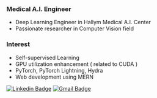 ### Medical A.I. Engineer
- Deep Learning Engineer in Hallym Medical A.I. Center
- Passionate researcher in Computer Vision field

### Interest
- Self-supervised Learning
- GPU utilization enhancement ( related to CUDA )
- PyTorch, PyTorch Lightning, Hydra
- Web development using MERN


[![Linkedin Badge](https://img.shields.io/badge/-LinkedIn-blue?style=flat-square&logo=Linkedin&logoColor=white&link=https://www.linkedin.com/in/yun-jong-ha-4368781a1/)](https://www.linkedin.com/in/yun-jong-ha-4368781a1/)
[![Gmail Badge](https://img.shields.io/badge/Gmail-d14836?style=flat-square&logo=Gmail&logoColor=white&link=mailto:hayunjong83@gmail.com)](mailto:hayunjong83@gmail.com)

<!--
**hayunjong83/hayunjong83** is a ✨ _special_ ✨ repository because its `README.md` (this file) appears on your GitHub profile.

Here are some ideas to get you started:

- 🔭 I’m currently working on ...
- 🌱 I’m currently learning ...
- 👯 I’m looking to collaborate on ...
- 🤔 I’m looking for help with ...
- 💬 Ask me about ...
- 📫 How to reach me: ...
- 😄 Pronouns: ...
- ⚡ Fun fact: ...
-->
